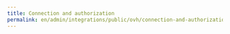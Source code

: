 ```yaml
---
title: Connection and authorization
permalink: en/admin/integrations/public/ovh/сonnection-and-authorization.html
---
```

